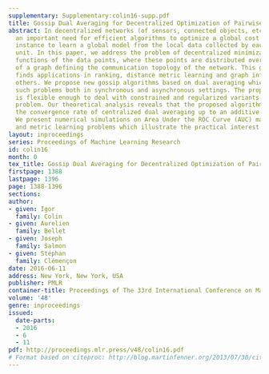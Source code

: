 ```yaml
---
supplementary: Supplementary:colin16-supp.pdf
title: Gossip Dual Averaging for Decentralized Optimization of Pairwise Functions
abstract: In decentralized networks (of sensors, connected objects, etc.), there is
  an important need for efficient algorithms to optimize a global cost function, for
  instance to learn a global model from the local data collected by each computing
  unit. In this paper, we address the problem of decentralized minimization of pairwise
  functions of the data points, where these points are distributed over the nodes
  of a graph defining the communication topology of the network. This general problem
  finds applications in ranking, distance metric learning and graph inference, among
  others. We propose new gossip algorithms based on dual averaging which aims at solving
  such problems both in synchronous and asynchronous settings. The proposed framework
  is flexible enough to deal with constrained and regularized variants of the optimization
  problem. Our theoretical analysis reveals that the proposed algorithms preserve
  the convergence rate of centralized dual averaging up to an additive bias term.
  We present numerical simulations on Area Under the ROC Curve (AUC) maximization
  and metric learning problems which illustrate the practical interest of our approach.
layout: inproceedings
series: Proceedings of Machine Learning Research
id: colin16
month: 0
tex_title: Gossip Dual Averaging for Decentralized Optimization of Pairwise Functions
firstpage: 1388
lastpage: 1396
page: 1388-1396
sections: 
author:
- given: Igor
  family: Colin
- given: Aurelien
  family: Bellet
- given: Joseph
  family: Salmon
- given: Stéphan
  family: Clémençon
date: 2016-06-11
address: New York, New York, USA
publisher: PMLR
container-title: Proceedings of The 33rd International Conference on Machine Learning
volume: '48'
genre: inproceedings
issued:
  date-parts:
  - 2016
  - 6
  - 11
pdf: http://proceedings.mlr.press/v48/colin16.pdf
# Format based on citeproc: http://blog.martinfenner.org/2013/07/30/citeproc-yaml-for-bibliographies/
---
```

